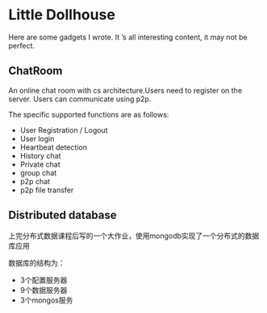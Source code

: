 # Little Dollhouse

Here are some gadgets I wrote. It ’s all interesting content, it may not be perfect.


## ChatRoom

An online chat room with cs architecture.Users need to register on the server. Users can communicate using p2p.

The specific supported functions are as follows:

+ User Registration / Logout
+ User login
+ Heartbeat detection
+ History chat
+ Private chat
+ group chat
+ p2p chat
+ p2p file transfer


## Distributed database

上完分布式数据课程后写的一个大作业，使用mongodb实现了一个分布式的数据库应用

数据库的结构为：

+ 3个配置服务器
+ 9个数据服务器
+ 3个mongos服务
